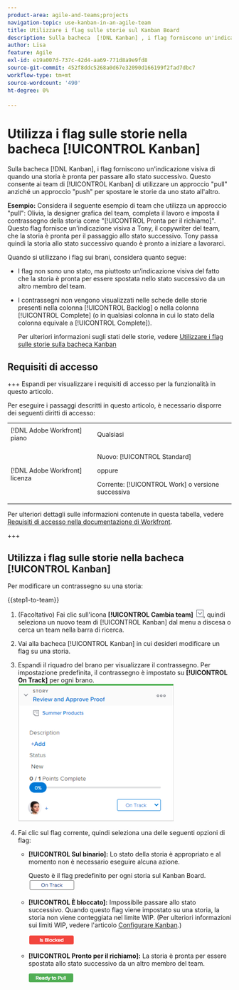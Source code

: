 ```yaml
---
product-area: agile-and-teams;projects
navigation-topic: use-kanban-in-an-agile-team
title: Utilizzare i flag sulle storie sul Kanban Board
description: Sulla bacheca  [!DNL Kanban] , i flag forniscono un'indicazione visiva di quando una storia è pronta per passare allo stato successivo. Questo consente ai team Kanban di utilizzare un approccio "pull" anziché un approccio "push" per spostare le storie da uno stato all’altro.
author: Lisa
feature: Agile
exl-id: e19a007d-737c-42d4-aa69-771d8a9e9fd8
source-git-commit: 452f8ddc5268a0d67e32090d166199f2fad7dbc7
workflow-type: tm+mt
source-wordcount: '490'
ht-degree: 0%

---
```


# Utilizza i flag sulle storie nella bacheca [!UICONTROL Kanban]

Sulla bacheca [!DNL Kanban], i flag forniscono un&#39;indicazione visiva di quando una storia è pronta per passare allo stato successivo. Questo consente ai team di [!UICONTROL Kanban] di utilizzare un approccio &quot;pull&quot; anziché un approccio &quot;push&quot; per spostare le storie da uno stato all&#39;altro.

**Esempio:** Considera il seguente esempio di team che utilizza un approccio &quot;pull&quot;: Olivia, la designer grafica del team, completa il lavoro e imposta il contrassegno della storia come &quot;[!UICONTROL Pronta per il richiamo]&quot;. Questo flag fornisce un&#39;indicazione visiva a Tony, il copywriter del team, che la storia è pronta per il passaggio allo stato successivo. Tony passa quindi la storia allo stato successivo quando è pronto a iniziare a lavorarci.

Quando si utilizzano i flag sui brani, considera quanto segue:

* I flag non sono uno stato, ma piuttosto un’indicazione visiva del fatto che la storia è pronta per essere spostata nello stato successivo da un altro membro del team.
* I contrassegni non vengono visualizzati nelle schede delle storie presenti nella colonna [!UICONTROL Backlog] o nella colonna [!UICONTROL Complete] (o in qualsiasi colonna in cui lo stato della colonna equivale a [!UICONTROL Complete]).

  Per ulteriori informazioni sugli stati delle storie, vedere [Utilizzare i flag sulle storie sulla bacheca Kanban](#updating-the-status-of-stories-and-subtasks)

## Requisiti di accesso

+++ Espandi per visualizzare i requisiti di accesso per la funzionalità in questo articolo.

Per eseguire i passaggi descritti in questo articolo, è necessario disporre dei seguenti diritti di accesso:

<table style="table-layout:auto"> 
 <col> 
 </col> 
 <col> 
 </col> 
 <tbody> 
  <tr> 
   <td role="rowheader">[!DNL Adobe Workfront] piano</td> 
   <td> <p>Qualsiasi</p> </td> 
  </tr> 
  <tr> 
   <td role="rowheader">[!DNL Adobe Workfront] licenza</td> 
   <td> <p>Nuovo: [!UICONTROL Standard]</p> 
   oppure
   <p>Corrente: [!UICONTROL Work] o versione successiva</p> </td> 
  </tr>
 </tbody> 
</table>

Per ulteriori dettagli sulle informazioni contenute in questa tabella, vedere [Requisiti di accesso nella documentazione di Workfront](/help/quicksilver/administration-and-setup/add-users/access-levels-and-object-permissions/access-level-requirements-in-documentation.md).

+++

## Utilizza i flag sulle storie nella bacheca [!UICONTROL Kanban]

Per modificare un contrassegno su una storia:

{{step1-to-team}}

1. (Facoltativo) Fai clic sull&#39;icona **[!UICONTROL Cambia team]** ![Cambia team](assets/switch-team-icon.png), quindi seleziona un nuovo team di [!UICONTROL Kanban] dal menu a discesa o cerca un team nella barra di ricerca.

1. Vai alla bacheca [!UICONTROL Kanban] in cui desideri modificare un flag su una storia.
1. Espandi il riquadro del brano per visualizzare il contrassegno.
Per impostazione predefinita, il contrassegno è impostato su **[!UICONTROL On Track]** per ogni brano.
   ![Scheda Kanban](assets/agile-storycard-kanban-2021-350x308.png)

1. Fai clic sul flag corrente, quindi seleziona una delle seguenti opzioni di flag:

   * **[!UICONTROL Sul binario]:** Lo stato della storia è appropriato e al momento non è necessario eseguire alcuna azione.

     Questo è il flag predefinito per ogni storia sul Kanban Board.
     ![kanban_flag_ontrack.png](assets/kanban-flag-ontrack.png)

   * **[!UICONTROL È bloccato]:** Impossibile passare allo stato successivo. Quando questo flag viene impostato su una storia, la storia non viene conteggiata nel limite WIP. (Per ulteriori informazioni sui limiti WIP, vedere l&#39;articolo [Configurare Kanban](../../agile/get-started-with-agile-in-workfront/configure-kanban.md).)

     ![kanban_flag_locked.png](assets/kanban-flag-blocked.png)

   * **[!UICONTROL Pronto per il richiamo]:** La storia è pronta per essere spostata allo stato successivo da un altro membro del team.

     ![kanban_flag_ready.png](assets/kanban-flag-ready.png)
